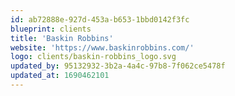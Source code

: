 ```yaml
---
id: ab72888e-927d-453a-b653-1bbd0142f3fc
blueprint: clients
title: 'Baskin Robbins'
website: 'https://www.baskinrobbins.com/'
logo: clients/baskin-robbins_logo.svg
updated_by: 95132932-3b2a-4a4c-97b8-7f062ce5478f
updated_at: 1690462101
---
```


